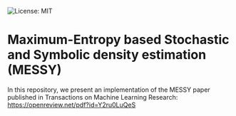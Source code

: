 ![License: MIT](https://img.shields.io/badge/License-MIT-yellow.svg)

# Maximum-Entropy based Stochastic and Symbolic density estimation (MESSY)

In this repository, we present an implementation of the MESSY paper published in Transactions on Machine Learning Research:
https://openreview.net/pdf?id=Y2ru0LuQeS
